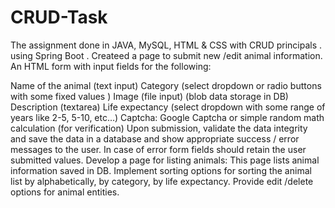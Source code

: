 # CRUD-Task
The assignment done in JAVA, MySQL, HTML & CSS with CRUD principals . using Spring Boot . Createed a page to submit new /edit animal information. An HTML form with input fields for the following:

Name of the animal (text input)
Category (select dropdown or radio buttons with some fixed values )
Image (file input) (blob data storage in DB)
Description (textarea)
Life expectancy (select dropdown with some range of years like 2-5, 5-10, etc…)
Captcha: Google Captcha or simple random math calculation (for verification)
Upon submission, validate the data integrity and save the data in a database and show appropriate success / error messages to the user.
In case of error form fields should retain the user submitted values. Develop a page for listing animals:
This page lists animal information saved in DB.
Implement sorting options for sorting the animal list by alphabetically, by category, by life expectancy.
Provide edit /delete options for animal entities.
